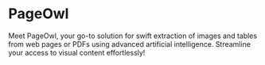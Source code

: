 # PageOwl
Meet PageOwl, your go-to solution for swift extraction of images and tables from web pages or PDFs using advanced artificial intelligence. Streamline your access to visual content effortlessly!

